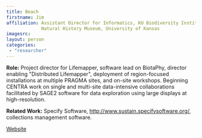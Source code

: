 ```yaml
---
title: Beach
firstname: Jim
affiliation: Assistant Director for Informatics, KU Biodiversity Institute and 
             Natural History Museum, University of Kansas
imagesrc: 
layout: person
categories:
 - "researcher"
---
```


**Role:** Project director for Lifemapper, software lead on BiotaPhy, 
                 director enabling "Distributed Lifemapper", deployment of 
                 region-focused installations at multiple PRAGMA sites, and 
                 on-site workshops.  Beginning CENTRA work on single and multi-site 
                 data-intensive collaborations facilitated by SAGE2 software 
                 for data exploration using large displays at high-resolution. 


**Related Work:** Specify Software, http://www.sustain.specifysoftware.org/, 
                  collections management software.

[Website][1]

[1]: https://biodiversity.ku.edu/informatics/people/jim-beach
